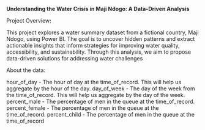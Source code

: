 **Understanding the Water Crisis in Maji Ndogo: A Data-Driven Analysis**

Project Overview:

This project explores a water summary dataset from a fictional country, Maji Ndogo, using Power BI. The goal is to uncover hidden patterns and extract actionable insights that inform strategies for improving water quality, accessibility, and sustainability. Through this analysis, we aim to propose data-driven solutions for addressing water challenges

About the data:

hour_of_day - The hour of day at the time_of_record. This will help us aggregate by the hour of the day.
day_of_week - The day of the week from the time_of_record. This will help us aggregate by the day of the week.
percent_male - The percentage of men in the queue at the time_of_record.
percent_female - The percentage of men in the queue at the time_of_record.
percent_child - The percentage of men in the queue at the time_of_record
